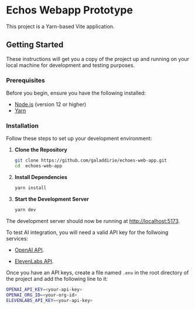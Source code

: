 # Echos Webapp Prototype

This project is a Yarn-based Vite application. 

## Getting Started

These instructions will get you a copy of the project up and running on your local machine for development and testing purposes.

### Prerequisites

Before you begin, ensure you have the following installed:
- [Node.js](https://nodejs.org/) (version 12 or higher)
- [Yarn](https://yarnpkg.com/)

### Installation

Follow these steps to set up your development environment:

1. **Clone the Repository**

   ```bash
   git clone https://github.com/galaddirie/echoes-web-app.git
   cd  echoes-web-app
   ```

2. **Install Dependencies**

   ```bash
   yarn install
   ```

3. **Start the Development Server**

   ```bash
   yarn dev
   ```

The development server should now be running at [http://localhost:5173](http://localhost:5173).


To test AI integration, you will need a valid API key for the follwoing services:

- [OpenAI API](https://beta.openai.com/). 

- [ElevenLabs API](https://elevenlabs.io/).


Once you have an API keys, create a file named `.env` in the root directory of the project and add the following line to it:

```bash
OPENAI_API_KEY=<your-api-key>
OPENAI_ORG_ID=<your-org-id>
ELEVENLABS_API_KEY=<your-api-key>
```

   
